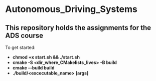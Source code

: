 # Autonomous_Driving_Systems
## This repository holds the assignments for the ADS course

To get started:
- __chmod +x start.sh && ./start.sh__
- __cmake -S <dir_where_CMakelists_lives> -B build__
- __cmake --build build__
- __./build/<excecutable_name> [args]__
